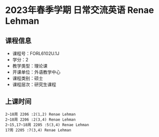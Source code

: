 # 2023年春季学期 日常交流英语 Renae Lehman






## 课程信息

- 课程号：FORL6102U.1J
- 学分：2
- 教学类型：理论课
- 开课单位：外语教学中心
- 课程类别：硕士
- 课程层次：研究生课程

## 上课时间

```
2~18周 2206 :2(1,2) Renae Lehman
2~18周 2206 :2(3,4) Renae Lehman
2~15,17~18周 2205 :5(3,4) Renae Lehman
17周 2205 :7(3,4) Renae Lehman
```

